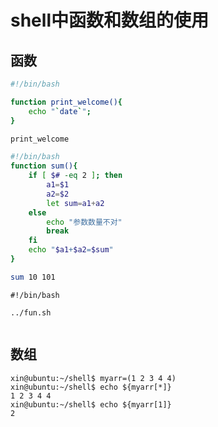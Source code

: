 # shell中函数和数组的使用

## 函数

```bash
#!/bin/bash

function print_welcome(){
	echo "`date`";
}

print_welcome
```

````bash
#!/bin/bash
function sum(){
	if [ $# -eq 2 ]; then
		a1=$1
		a2=$2
		let sum=a1+a2
	else
		echo "参数数量不对"
		break
	fi
	echo "$a1+$a2=$sum"
}

sum 10 101
````

````
#!/bin/bash

../fun.sh


````

## 数组

```
xin@ubuntu:~/shell$ myarr=(1 2 3 4 4)
xin@ubuntu:~/shell$ echo ${myarr[*]}
1 2 3 4 4
xin@ubuntu:~/shell$ echo ${myarr[1]}
2
```

